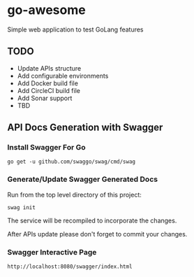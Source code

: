 # go-awesome
Simple web application to test GoLang features

## TODO
- Update APIs structure
- Add configurable environments
- Add Docker build file
- Add CircleCI build file
- Add Sonar support
- TBD

## API Docs Generation with Swagger

### Install Swagger For Go
```
go get -u github.com/swaggo/swag/cmd/swag
```

### Generate/Update Swagger Generated Docs
Run from the top level directory of this project:
```
swag init
```
The service will be recompiled to incorporate the changes.

After APIs update please don't forget to commit your changes.

### Swagger Interactive Page
```
http://localhost:8080/swagger/index.html
```